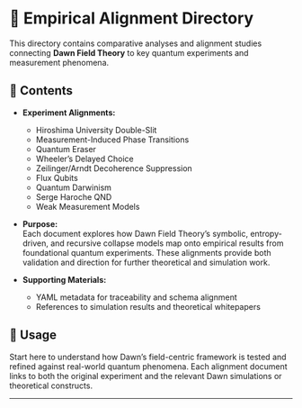 # 🔬 Empirical Alignment Directory

This directory contains comparative analyses and alignment studies connecting **Dawn Field Theory** to key quantum experiments and measurement phenomena.

## 📁 Contents

* **Experiment Alignments:**  
  - Hiroshima University Double-Slit  
  - Measurement-Induced Phase Transitions  
  - Quantum Eraser  
  - Wheeler’s Delayed Choice  
  - Zeilinger/Arndt Decoherence Suppression  
  - Flux Qubits  
  - Quantum Darwinism  
  - Serge Haroche QND  
  - Weak Measurement Models

* **Purpose:**  
  Each document explores how Dawn Field Theory’s symbolic, entropy-driven, and recursive collapse models map onto empirical results from foundational quantum experiments. These alignments provide both validation and direction for further theoretical and simulation work.

* **Supporting Materials:**  
  - YAML metadata for traceability and schema alignment
  - References to simulation results and theoretical whitepapers

## 🔗 Usage

Start here to understand how Dawn’s field-centric framework is tested and refined against real-world quantum phenomena. Each alignment document links to both the original experiment and the relevant Dawn simulations or theoretical constructs.

---